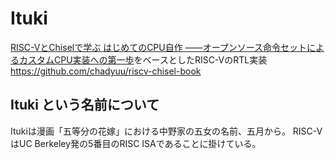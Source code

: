 Ituki
=====

[RISC-VとChiselで学ぶ はじめてのCPU自作 ――オープンソース命令セットによるカスタムCPU実装への第一歩](https://gihyo.jp/book/2021/978-4-297-12305-5)をベースとしたRISC-VのRTL実装
https://github.com/chadyuu/riscv-chisel-book

## Ituki という名前について

Itukiは漫画「五等分の花嫁」における中野家の五女の名前、五月から。
RISC-VはUC Berkeley発の5番目のRISC ISAであることに掛けている。
